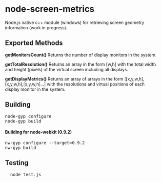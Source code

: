 node-screen-metrics
===================

Node.js native c++ module (windows) for retrieving screen geometry information (work in progress).

<h2>Exported Methods</h2>

<b>getMonitorsCount()</b> 
Returns the number of display monitors in the system.


<b>getTotalResolution()</b> 
Returns an array in the form [w,h] with the total width and height (pixels) of the virtual screen including all displays.


<b>getDisplayMetrics()</b> 
Returns an array of arrays in the form [[x,y,w,h],[x,y,w,h],[x,y,w,h]...] with the resolutions and virtual positions of each display monitor in the system.


<h2>Building</h2>

<pre>
node-gyp configure
node-gyp build
</pre>

<h4>Building for node-webkit (0.9.2)</h4>

<pre>
nw-gyp configure --target=0.9.2
nw-gyp build
</pre>

<h2>Testing</h2>

<pre>
  node test.js
</pre>
